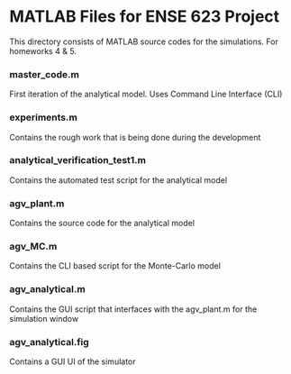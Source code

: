 # MATLAB Files for ENSE 623 Project


This directory consists of MATLAB source codes for the simulations. For homeworks 4 & 5.

### master_code.m
First iteration of the analytical model. Uses Command Line Interface (CLI)

### experiments.m
Contains the rough work that is being done during the development

### analytical_verification_test1.m
Contains the automated test script for the analytical model

### agv_plant.m
Contains the source code for the analytical model

### agv_MC.m
Contains the CLI based script for the Monte-Carlo model

### agv_analytical.m
Contains the GUI script that interfaces with the agv_plant.m for the simulation window

### agv_analytical.fig
Contains a GUI UI of the simulator